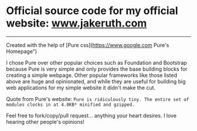 # Official source code for my official website: www.jakeruth.com
---
Created with the help of [Pure css](https://www.google.com Pure's Homepage")

I chose Pure over other popular choices such as Foundation and Bootstrap because Pure is very simple and only provides the base building blocks for creating a simple webpage.  Other popular frameworks like those listed above are huge and opinionated, and while they are useful for building big web applications for my simple website it didn't make the cut.

Quote from Pure's website: `Pure is ridiculously tiny. The entire set of modules clocks in at 4.0KB* minified and gzipped.`

Feel free to fork/copy/pull request... anything your heart desires.  I love hearing other people's opinions!
